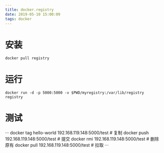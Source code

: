 ```yaml
---
title: docker.registry
date: 2019-05-10 15:00:09
tags: docker
---
```


# 安装

```
docker pull registry
```

# 运行

```
docker run -d -p 5000:5000 -v $PWD/myregistry:/var/lib/registry registry
```

# 测试

···
docker tag hello-world 192.168.119.148:5000/test  # 复制
docker push 192.168.119.148:5000/test  # 提交
docker rmi 192.168.119.148:5000/test   # 删除原有
docker pull 192.168.119.148:5000/test  # 拉取
···


